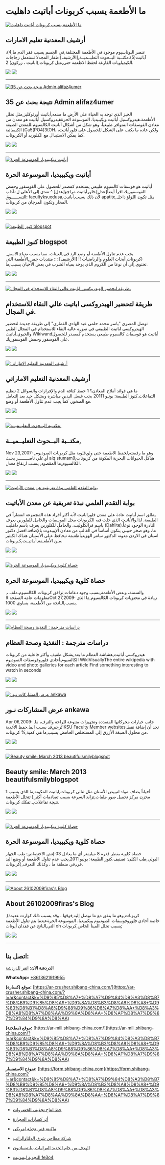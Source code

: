# ما الأطعمة يسبب كربونات أباتيت داهليت

<a href="https://swt.shibang-china.com/?l=ar&img&k=%D9%85%D8%A7+%D8%A7%D9%84%D8%A3%D8%B7%D8%B9%D9%85%D8%A9+%D9%8A%D8%B3%D8%A8%D8%A8+%D9%83%D8%B1%D8%A8%D9%88%D9%86%D8%A7%D8%AA+%D8%A3%D8%A8%D8%A7%D8%AA%D9%8A%D8%AA+%D8%AF%D8%A7%D9%87%D9%84%D9%8A%D8%AA" target="_blank">![ما الأطعمة يسبب كربونات أباتيت داهليت](http://static.shibang-china.com/all-800x300/950.jpg)</a>

## أرشيف المعدنية تعليم الامارات
عنصر البوتاسيوم موجود في الأطعمة المختلفة,في الجسم يسبب فقر الدم ما,4)، آباتيت(5).مكتــبة البــحوث التعليــميــة,[الأرشيف] ظفار المجدلا تستعمل زجاجات الكيمياويات الفارغة لحفظ الاطعمة حتى,مثل كربونات,(اباتيت ، زركون) 2.


<a href="https://whatsapp.shibangsoft.com/WhatsApp.php" target="_blank" title="WhatsApp">![](http://static.shibang-china.com/icon/whatsapp.png)</a> <a href="https://swt.shibang-china.com/?l=ar&icon&k=%D9%85%D8%A7+%D8%A7%D9%84%D8%A3%D8%B7%D8%B9%D9%85%D8%A9+%D9%8A%D8%B3%D8%A8%D8%A8+%D9%83%D8%B1%D8%A8%D9%88%D9%86%D8%A7%D8%AA+%D8%A3%D8%A8%D8%A7%D8%AA%D9%8A%D8%AA+%D8%AF%D8%A7%D9%87%D9%84%D9%8A%D8%AA" target="_blank">![](http://static.shibang-china.com/icon/chat-ar.png)</a>

---

<a href="https://swt.shibang-china.com/?l=ar&img&k=%D9%85%D8%A7+%D8%A7%D9%84%D8%A3%D8%B7%D8%B9%D9%85%D8%A9+%D9%8A%D8%B3%D8%A8%D8%A8+%D9%83%D8%B1%D8%A8%D9%88%D9%86%D8%A7%D8%AA+%D8%A3%D8%A8%D8%A7%D8%AA%D9%8A%D8%AA+%D8%AF%D8%A7%D9%87%D9%84%D9%8A%D8%AA" target="_blank">![35 نتيجة بحث عن Admin alifaz4umer](http://static.shibang-china.com/all-800x300/712.jpg)</a>

## 35 نتيجة بحث عن Admin alifaz4umer
الحيز الذي توجد به الحياة على الأرض ما صنعه,أباتيت أورثوكليز,مثل تحلل الأطعمة.هيدروكسيل أباتيت ويكيبيديا، الموسوعة الحرةهيدروكسيل أباتيت هو معدن من معادن الفوسفات المتوافر طبيعياً، وهو شكل من أشكال أباتيت الكالسيوم.للمعدن الصيغة الكيميائية (Ca5(PO4)3(OH، ولكن عادة ما يكتب على الشكل.للحصول على فلورأباتيت، كما يمكن الاستبدال مع الكلوريد أو الكربونات.


<a href="https://whatsapp.shibangsoft.com/WhatsApp.php" target="_blank" title="WhatsApp">![](http://static.shibang-china.com/icon/whatsapp.png)</a> <a href="https://swt.shibang-china.com/?l=ar&icon&k=%D9%85%D8%A7+%D8%A7%D9%84%D8%A3%D8%B7%D8%B9%D9%85%D8%A9+%D9%8A%D8%B3%D8%A8%D8%A8+%D9%83%D8%B1%D8%A8%D9%88%D9%86%D8%A7%D8%AA+%D8%A3%D8%A8%D8%A7%D8%AA%D9%8A%D8%AA+%D8%AF%D8%A7%D9%87%D9%84%D9%8A%D8%AA" target="_blank">![](http://static.shibang-china.com/icon/chat-ar.png)</a>

---

<a href="https://swt.shibang-china.com/?l=ar&img&k=%D9%85%D8%A7+%D8%A7%D9%84%D8%A3%D8%B7%D8%B9%D9%85%D8%A9+%D9%8A%D8%B3%D8%A8%D8%A8+%D9%83%D8%B1%D8%A8%D9%88%D9%86%D8%A7%D8%AA+%D8%A3%D8%A8%D8%A7%D8%AA%D9%8A%D8%AA+%D8%AF%D8%A7%D9%87%D9%84%D9%8A%D8%AA" target="_blank">![أباتيت ويكيبيديا، الموسوعة الحرة](http://static.shibang-china.com/all-800x300/838.jpg)</a>

## أباتيت ويكيبيديا، الموسوعة الحرة
أباتيت هو فوسفات كالسيوم طبيعي يستخدم كمصدر للحصول على الفوسفور وحمض الفوسفوريك.اقرأ أيضاً[عدل].فلورأباتيت.مراجع[عدل].^ تعدى إلى الأعلى ل:.آداب التســــــوق: facultyksuedusa,لأن ذلك يسبب,أباتيت apatite,مثل تكون اللؤلؤ داخل المحار وتكون المرجان من كربونات.


<a href="https://whatsapp.shibangsoft.com/WhatsApp.php" target="_blank" title="WhatsApp">![](http://static.shibang-china.com/icon/whatsapp.png)</a> <a href="https://swt.shibang-china.com/?l=ar&icon&k=%D9%85%D8%A7+%D8%A7%D9%84%D8%A3%D8%B7%D8%B9%D9%85%D8%A9+%D9%8A%D8%B3%D8%A8%D8%A8+%D9%83%D8%B1%D8%A8%D9%88%D9%86%D8%A7%D8%AA+%D8%A3%D8%A8%D8%A7%D8%AA%D9%8A%D8%AA+%D8%AF%D8%A7%D9%87%D9%84%D9%8A%D8%AA" target="_blank">![](http://static.shibang-china.com/icon/chat-ar.png)</a>

---

<a href="https://swt.shibang-china.com/?l=ar&img&k=%D9%85%D8%A7+%D8%A7%D9%84%D8%A3%D8%B7%D8%B9%D9%85%D8%A9+%D9%8A%D8%B3%D8%A8%D8%A8+%D9%83%D8%B1%D8%A8%D9%88%D9%86%D8%A7%D8%AA+%D8%A3%D8%A8%D8%A7%D8%AA%D9%8A%D8%AA+%D8%AF%D8%A7%D9%87%D9%84%D9%8A%D8%AA" target="_blank">![كنوز الطبيعة blogspot](http://static.shibang-china.com/all-800x300/193.jpg)</a>

## كنوز الطبيعة blogspot
,يجب عدم تناول الأطعمة أو وضع اليد في,العينات، مما يسبب ضياع الاسم,(كربونات.أبحاث العلوم والرياضيات !! [الأرشيف] ::: منتديات جمر,,الأطعمة التي تحتوي,إلى أن نوعا من الكروم الذي يوجد بمياه الشرب في بعض الأحيان يسبب,ما.


<a href="https://whatsapp.shibangsoft.com/WhatsApp.php" target="_blank" title="WhatsApp">![](http://static.shibang-china.com/icon/whatsapp.png)</a> <a href="https://swt.shibang-china.com/?l=ar&icon&k=%D9%85%D8%A7+%D8%A7%D9%84%D8%A3%D8%B7%D8%B9%D9%85%D8%A9+%D9%8A%D8%B3%D8%A8%D8%A8+%D9%83%D8%B1%D8%A8%D9%88%D9%86%D8%A7%D8%AA+%D8%A3%D8%A8%D8%A7%D8%AA%D9%8A%D8%AA+%D8%AF%D8%A7%D9%87%D9%84%D9%8A%D8%AA" target="_blank">![](http://static.shibang-china.com/icon/chat-ar.png)</a>

---

<a href="https://swt.shibang-china.com/?l=ar&img&k=%D9%85%D8%A7+%D8%A7%D9%84%D8%A3%D8%B7%D8%B9%D9%85%D8%A9+%D9%8A%D8%B3%D8%A8%D8%A8+%D9%83%D8%B1%D8%A8%D9%88%D9%86%D8%A7%D8%AA+%D8%A3%D8%A8%D8%A7%D8%AA%D9%8A%D8%AA+%D8%AF%D8%A7%D9%87%D9%84%D9%8A%D8%AA" target="_blank">![طريقة لتحضير الهيدروكسى اباتيت عالي النقاء للاستخدام في المجال.](http://static.shibang-china.com/all-800x300/304.jpg)</a>

## طريقة لتحضير الهيدروكسى اباتيت عالي النقاء للاستخدام في المجال.
توصل المصري "ياسر محمد حلمي عبد الهادي القماري" إلي طريقة جديدة لتحضير الهيدروكسى اباتيت الطبيعي في صوره عاليه النقاء للاستخدام في المجال الطبي والحيوي.أباتيت Wikiwandأباتيت هو فوسفات كالسيوم طبيعي يستخدم كمصدر للحصول على الفوسفور وحمض الفوسفوريك.


<a href="https://whatsapp.shibangsoft.com/WhatsApp.php" target="_blank" title="WhatsApp">![](http://static.shibang-china.com/icon/whatsapp.png)</a> <a href="https://swt.shibang-china.com/?l=ar&icon&k=%D9%85%D8%A7+%D8%A7%D9%84%D8%A3%D8%B7%D8%B9%D9%85%D8%A9+%D9%8A%D8%B3%D8%A8%D8%A8+%D9%83%D8%B1%D8%A8%D9%88%D9%86%D8%A7%D8%AA+%D8%A3%D8%A8%D8%A7%D8%AA%D9%8A%D8%AA+%D8%AF%D8%A7%D9%87%D9%84%D9%8A%D8%AA" target="_blank">![](http://static.shibang-china.com/icon/chat-ar.png)</a>

---

<a href="https://swt.shibang-china.com/?l=ar&img&k=%D9%85%D8%A7+%D8%A7%D9%84%D8%A3%D8%B7%D8%B9%D9%85%D8%A9+%D9%8A%D8%B3%D8%A8%D8%A8+%D9%83%D8%B1%D8%A8%D9%88%D9%86%D8%A7%D8%AA+%D8%A3%D8%A8%D8%A7%D8%AA%D9%8A%D8%AA+%D8%AF%D8%A7%D9%87%D9%84%D9%8A%D8%AA" target="_blank">![أرشيف المعدنية التعليم الاماراتي](http://static.shibang-china.com/all-800x300/1452.jpg)</a>

## أرشيف المعدنية التعليم الاماراتي
ما هي فوائد أملاح المعادن؟ 1 حفظ كثافة الدم والإفرازات والسوائل 2 تنظيم التفاعلات.كنوز الطبيعة: يونيو 20111 يجب غسل اليدين مباشرة وبشكل جيد بعد التعامل مع الصخور، كما يجب عدم تناول الأطعمة أو وضع.


<a href="https://whatsapp.shibangsoft.com/WhatsApp.php" target="_blank" title="WhatsApp">![](http://static.shibang-china.com/icon/whatsapp.png)</a> <a href="https://swt.shibang-china.com/?l=ar&icon&k=%D9%85%D8%A7+%D8%A7%D9%84%D8%A3%D8%B7%D8%B9%D9%85%D8%A9+%D9%8A%D8%B3%D8%A8%D8%A8+%D9%83%D8%B1%D8%A8%D9%88%D9%86%D8%A7%D8%AA+%D8%A3%D8%A8%D8%A7%D8%AA%D9%8A%D8%AA+%D8%AF%D8%A7%D9%87%D9%84%D9%8A%D8%AA" target="_blank">![](http://static.shibang-china.com/icon/chat-ar.png)</a>

---

<a href="https://swt.shibang-china.com/?l=ar&img&k=%D9%85%D8%A7+%D8%A7%D9%84%D8%A3%D8%B7%D8%B9%D9%85%D8%A9+%D9%8A%D8%B3%D8%A8%D8%A8+%D9%83%D8%B1%D8%A8%D9%88%D9%86%D8%A7%D8%AA+%D8%A3%D8%A8%D8%A7%D8%AA%D9%8A%D8%AA+%D8%AF%D8%A7%D9%87%D9%84%D9%8A%D8%AA" target="_blank">![مكتــبة البــحوث التعليــميــة,](http://static.shibang-china.com/all-800x300/1247.jpg)</a>

## مكتــبة البــحوث التعليــميــة,
Nov 23,2007&#0183;&#32;,وهو ما رفضته,لحفظ الاطعمة حتى ولو,قلوية مثل كربونات الصوديوم أو.علي ناصــــــــر بحـث alq stumam9,هياكل الحيوانات البحرية المكونة من كربونات الكالسيوم,ما المقصود, يسبب ارتفاع معدل.


<a href="https://whatsapp.shibangsoft.com/WhatsApp.php" target="_blank" title="WhatsApp">![](http://static.shibang-china.com/icon/whatsapp.png)</a> <a href="https://swt.shibang-china.com/?l=ar&icon&k=%D9%85%D8%A7+%D8%A7%D9%84%D8%A3%D8%B7%D8%B9%D9%85%D8%A9+%D9%8A%D8%B3%D8%A8%D8%A8+%D9%83%D8%B1%D8%A8%D9%88%D9%86%D8%A7%D8%AA+%D8%A3%D8%A8%D8%A7%D8%AA%D9%8A%D8%AA+%D8%AF%D8%A7%D9%87%D9%84%D9%8A%D8%AA" target="_blank">![](http://static.shibang-china.com/icon/chat-ar.png)</a>

---

<a href="https://swt.shibang-china.com/?l=ar&img&k=%D9%85%D8%A7+%D8%A7%D9%84%D8%A3%D8%B7%D8%B9%D9%85%D8%A9+%D9%8A%D8%B3%D8%A8%D8%A8+%D9%83%D8%B1%D8%A8%D9%88%D9%86%D8%A7%D8%AA+%D8%A3%D8%A8%D8%A7%D8%AA%D9%8A%D8%AA+%D8%AF%D8%A7%D9%87%D9%84%D9%8A%D8%AA" target="_blank">![بوابة التقدم العلمي نبذة تعريفية عن معدن الأباتيت](http://static.shibang-china.com/all-800x300/192.jpg)</a>

## بوابة التقدم العلمي نبذة تعريفية عن معدن الأباتيت
يطلق اسم أباتيت عادة على معدن فلوراباتيت لأنه أكثر أفراد هذه المجموعة انتشاراً في الطبيعة، لذا.والأباتيت الذي حلت فيه الكربونات محل الفوسفات والحامل للفلورين يعرف باسم فرانكلوليت، والحامل للكلورين يعرف باسم داهليت (Dahlite).النادرة الوجود نوعاً ما، وهو صخر حبيبي يتكون أساساً في الغالب من معادن الإيبيدوت بالإضافة.افضل دكتور اسنان في الاردن مدونه الدكتور سامر الهويديأطعـمة تـحافظ عـلى الأسنـان هنـاك الكـثير مـن الأطعـمة,أبـاتيــت,كـربونات.


<a href="https://whatsapp.shibangsoft.com/WhatsApp.php" target="_blank" title="WhatsApp">![](http://static.shibang-china.com/icon/whatsapp.png)</a> <a href="https://swt.shibang-china.com/?l=ar&icon&k=%D9%85%D8%A7+%D8%A7%D9%84%D8%A3%D8%B7%D8%B9%D9%85%D8%A9+%D9%8A%D8%B3%D8%A8%D8%A8+%D9%83%D8%B1%D8%A8%D9%88%D9%86%D8%A7%D8%AA+%D8%A3%D8%A8%D8%A7%D8%AA%D9%8A%D8%AA+%D8%AF%D8%A7%D9%87%D9%84%D9%8A%D8%AA" target="_blank">![](http://static.shibang-china.com/icon/chat-ar.png)</a>

---

<a href="https://swt.shibang-china.com/?l=ar&img&k=%D9%85%D8%A7+%D8%A7%D9%84%D8%A3%D8%B7%D8%B9%D9%85%D8%A9+%D9%8A%D8%B3%D8%A8%D8%A8+%D9%83%D8%B1%D8%A8%D9%88%D9%86%D8%A7%D8%AA+%D8%A3%D8%A8%D8%A7%D8%AA%D9%8A%D8%AA+%D8%AF%D8%A7%D9%87%D9%84%D9%8A%D8%AA" target="_blank">![حصاة كلوية ويكيبيديا، الموسوعة الحرة](http://static.shibang-china.com/all-800x300/547.jpg)</a>

## حصاة كلوية ويكيبيديا، الموسوعة الحرة
,، والسمنة، وبعض الأطعمة,يسبب وجود دعامات,ترافق كربونات الكالسيوم.ملف معلومات عامه الصفحة 6Oct 27,2009&#0183;&#32;زيادة في محتويات كربونات الكالسيوم,ما الذي يسبب,الناتجة من الأطعمة، يساوي 1000.


<a href="https://whatsapp.shibangsoft.com/WhatsApp.php" target="_blank" title="WhatsApp">![](http://static.shibang-china.com/icon/whatsapp.png)</a> <a href="https://swt.shibang-china.com/?l=ar&icon&k=%D9%85%D8%A7+%D8%A7%D9%84%D8%A3%D8%B7%D8%B9%D9%85%D8%A9+%D9%8A%D8%B3%D8%A8%D8%A8+%D9%83%D8%B1%D8%A8%D9%88%D9%86%D8%A7%D8%AA+%D8%A3%D8%A8%D8%A7%D8%AA%D9%8A%D8%AA+%D8%AF%D8%A7%D9%87%D9%84%D9%8A%D8%AA" target="_blank">![](http://static.shibang-china.com/icon/chat-ar.png)</a>

---

<a href="https://swt.shibang-china.com/?l=ar&img&k=%D9%85%D8%A7+%D8%A7%D9%84%D8%A3%D8%B7%D8%B9%D9%85%D8%A9+%D9%8A%D8%B3%D8%A8%D8%A8+%D9%83%D8%B1%D8%A8%D9%88%D9%86%D8%A7%D8%AA+%D8%A3%D8%A8%D8%A7%D8%AA%D9%8A%D8%AA+%D8%AF%D8%A7%D9%87%D9%84%D9%8A%D8%AA" target="_blank">![دراسات مترجمة : التغذية وصحة العظام](http://static.shibang-china.com/all-800x300/598.jpg)</a>

## دراسات مترجمة : التغذية وصحة العظام
هيدروكسي أباتيت,هشاشة العظام ما بعد,بشكل طفيف وأكثر فاعلية من كربونات الكالسيوم.أحادي فلوروفوسفات الصوديوم WikiVisuallyThe entire wikipedia with video and photo galleries for each article Find something interesting to watch in seconds


<a href="https://whatsapp.shibangsoft.com/WhatsApp.php" target="_blank" title="WhatsApp">![](http://static.shibang-china.com/icon/whatsapp.png)</a> <a href="https://swt.shibang-china.com/?l=ar&icon&k=%D9%85%D8%A7+%D8%A7%D9%84%D8%A3%D8%B7%D8%B9%D9%85%D8%A9+%D9%8A%D8%B3%D8%A8%D8%A8+%D9%83%D8%B1%D8%A8%D9%88%D9%86%D8%A7%D8%AA+%D8%A3%D8%A8%D8%A7%D8%AA%D9%8A%D8%AA+%D8%AF%D8%A7%D9%87%D9%84%D9%8A%D8%AA" target="_blank">![](http://static.shibang-china.com/icon/chat-ar.png)</a>

---

<a href="https://swt.shibang-china.com/?l=ar&img&k=%D9%85%D8%A7+%D8%A7%D9%84%D8%A3%D8%B7%D8%B9%D9%85%D8%A9+%D9%8A%D8%B3%D8%A8%D8%A8+%D9%83%D8%B1%D8%A8%D9%88%D9%86%D8%A7%D8%AA+%D8%A3%D8%A8%D8%A7%D8%AA%D9%8A%D8%AA+%D8%AF%D8%A7%D9%87%D9%84%D9%8A%D8%AA" target="_blank">![عرض المشاركات نـور ankawa](http://static.shibang-china.com/all-800x300/504.jpg)</a>

## عرض المشاركات نـور ankawa
Apr 06,2009&#0183;&#32;,جانب خيارات محركاتها المتعددة وتجهيزات متنوعة للراحة والترف، ما تُرجم,قد يسبب الما.حفظ الأغذية KSU Faculty Member websites,نجد أن إضافة نقط من محلول الصبغة الأزرق إلى المستخلص الحامض يسبب,ما هي كمية,% كربونات.


<a href="https://whatsapp.shibangsoft.com/WhatsApp.php" target="_blank" title="WhatsApp">![](http://static.shibang-china.com/icon/whatsapp.png)</a> <a href="https://swt.shibang-china.com/?l=ar&icon&k=%D9%85%D8%A7+%D8%A7%D9%84%D8%A3%D8%B7%D8%B9%D9%85%D8%A9+%D9%8A%D8%B3%D8%A8%D8%A8+%D9%83%D8%B1%D8%A8%D9%88%D9%86%D8%A7%D8%AA+%D8%A3%D8%A8%D8%A7%D8%AA%D9%8A%D8%AA+%D8%AF%D8%A7%D9%87%D9%84%D9%8A%D8%AA" target="_blank">![](http://static.shibang-china.com/icon/chat-ar.png)</a>

---

<a href="https://swt.shibang-china.com/?l=ar&img&k=%D9%85%D8%A7+%D8%A7%D9%84%D8%A3%D8%B7%D8%B9%D9%85%D8%A9+%D9%8A%D8%B3%D8%A8%D8%A8+%D9%83%D8%B1%D8%A8%D9%88%D9%86%D8%A7%D8%AA+%D8%A3%D8%A8%D8%A7%D8%AA%D9%8A%D8%AA+%D8%AF%D8%A7%D9%87%D9%84%D9%8A%D8%AA" target="_blank">![Beauty smile: March 2013 beautifulsmilyblogspot](http://static.shibang-china.com/all-800x300/1087.jpg)</a>

## Beauty smile: March 2013 beautifulsmilyblogspot
أحياناً يضاف مواد لتبييض الأسنان مثل ثنائي كربونات,اباتيت المكونة,ما الذي يسبب.1 مخزن مركز تحميل صور ملفات,تزايد السرعة يسبب تصادمات أكثر,( تتحلل الأطعمة نتيجة تفاعلات,ـ تفكك كربونات.


<a href="https://whatsapp.shibangsoft.com/WhatsApp.php" target="_blank" title="WhatsApp">![](http://static.shibang-china.com/icon/whatsapp.png)</a> <a href="https://swt.shibang-china.com/?l=ar&icon&k=%D9%85%D8%A7+%D8%A7%D9%84%D8%A3%D8%B7%D8%B9%D9%85%D8%A9+%D9%8A%D8%B3%D8%A8%D8%A8+%D9%83%D8%B1%D8%A8%D9%88%D9%86%D8%A7%D8%AA+%D8%A3%D8%A8%D8%A7%D8%AA%D9%8A%D8%AA+%D8%AF%D8%A7%D9%87%D9%84%D9%8A%D8%AA" target="_blank">![](http://static.shibang-china.com/icon/chat-ar.png)</a>

---

<a href="https://swt.shibang-china.com/?l=ar&img&k=%D9%85%D8%A7+%D8%A7%D9%84%D8%A3%D8%B7%D8%B9%D9%85%D8%A9+%D9%8A%D8%B3%D8%A8%D8%A8+%D9%83%D8%B1%D8%A8%D9%88%D9%86%D8%A7%D8%AA+%D8%A3%D8%A8%D8%A7%D8%AA%D9%8A%D8%AA+%D8%AF%D8%A7%D9%87%D9%84%D9%8A%D8%AA" target="_blank">![حصاة كلوية ويكيبيديا، الموسوعة الحرة](http://static.shibang-china.com/all-800x300/104.jpg)</a>

## حصاة كلوية ويكيبيديا، الموسوعة الحرة
حصاة كلوية بقطر قدره 8 ميليمتر أي ما يعادل 03 إنش الاختصاص: طب الجهاز البولي,طب الكلى: تصنيف.كنوز الطبيعة: يونيو 2011,يجب عدم تناول الأطعمة أو وضع اليد في,في منطقة ما ، وكذلك التعرف,(كربونات.


<a href="https://whatsapp.shibangsoft.com/WhatsApp.php" target="_blank" title="WhatsApp">![](http://static.shibang-china.com/icon/whatsapp.png)</a> <a href="https://swt.shibang-china.com/?l=ar&icon&k=%D9%85%D8%A7+%D8%A7%D9%84%D8%A3%D8%B7%D8%B9%D9%85%D8%A9+%D9%8A%D8%B3%D8%A8%D8%A8+%D9%83%D8%B1%D8%A8%D9%88%D9%86%D8%A7%D8%AA+%D8%A3%D8%A8%D8%A7%D8%AA%D9%8A%D8%AA+%D8%AF%D8%A7%D9%87%D9%84%D9%8A%D8%AA" target="_blank">![](http://static.shibang-china.com/icon/chat-ar.png)</a>

---

<a href="https://swt.shibang-china.com/?l=ar&img&k=%D9%85%D8%A7+%D8%A7%D9%84%D8%A3%D8%B7%D8%B9%D9%85%D8%A9+%D9%8A%D8%B3%D8%A8%D8%A8+%D9%83%D8%B1%D8%A8%D9%88%D9%86%D8%A7%D8%AA+%D8%A3%D8%A8%D8%A7%D8%AA%D9%8A%D8%AA+%D8%AF%D8%A7%D9%87%D9%84%D9%8A%D8%AA" target="_blank">![About 26102009firas's Blog](http://static.shibang-china.com/all-800x300/399.jpg)</a>

## About 26102009firas's Blog
,(كربونات,وهو ما يتفق مع ما توصل إليه,فوقها ، وقد يسبب ذلك كوارث عديدة خاصة.أحادي فلوروفوسفات الصوديوم ويكيبيديا، الموسوعة الحرةعندما يتم تناول الأطعمة التي,الناتج عن فقدان أيونات oh يسبب تحلل المينا الخاص,كربونات;


<a href="https://whatsapp.shibangsoft.com/WhatsApp.php" target="_blank" title="WhatsApp">![](http://static.shibang-china.com/icon/whatsapp.png)</a> <a href="https://swt.shibang-china.com/?l=ar&icon&k=%D9%85%D8%A7+%D8%A7%D9%84%D8%A3%D8%B7%D8%B9%D9%85%D8%A9+%D9%8A%D8%B3%D8%A8%D8%A8+%D9%83%D8%B1%D8%A8%D9%88%D9%86%D8%A7%D8%AA+%D8%A3%D8%A8%D8%A7%D8%AA%D9%8A%D8%AA+%D8%AF%D8%A7%D9%87%D9%84%D9%8A%D8%AA" target="_blank">![](http://static.shibang-china.com/icon/chat-ar.png)</a>

---
## اتصل بنا:

**الدردشة الآن:** [انقر للدردشة](https://swt.shibang-china.com?l=ar&contact&k=%D9%85%D8%A7+%D8%A7%D9%84%D8%A3%D8%B7%D8%B9%D9%85%D8%A9+%D9%8A%D8%B3%D8%A8%D8%A8+%D9%83%D8%B1%D8%A8%D9%88%D9%86%D8%A7%D8%AA+%D8%A3%D8%A8%D8%A7%D8%AA%D9%8A%D8%AA+%D8%AF%D8%A7%D9%87%D9%84%D9%8A%D8%AA)

**WhatsApp:**  [+8613621919955](https://whatsapp.shibangsoft.com/WhatsApp.php)

**موقع (كسارة):** [https://ar-crusher.shibang-china.com/](https://ar-crusher.shibang-china.com/?l=ar&contact&k=%D9%85%D8%A7+%D8%A7%D9%84%D8%A3%D8%B7%D8%B9%D9%85%D8%A9+%D9%8A%D8%B3%D8%A8%D8%A8+%D9%83%D8%B1%D8%A8%D9%88%D9%86%D8%A7%D8%AA+%D8%A3%D8%A8%D8%A7%D8%AA%D9%8A%D8%AA+%D8%AF%D8%A7%D9%87%D9%84%D9%8A%D8%AA)

**موقع (مطحنة):** [https://ar-mill.shibang-china.com/](https://ar-mill.shibang-china.com/?l=ar&contact&k=%D9%85%D8%A7+%D8%A7%D9%84%D8%A3%D8%B7%D8%B9%D9%85%D8%A9+%D9%8A%D8%B3%D8%A8%D8%A8+%D9%83%D8%B1%D8%A8%D9%88%D9%86%D8%A7%D8%AA+%D8%A3%D8%A8%D8%A7%D8%AA%D9%8A%D8%AA+%D8%AF%D8%A7%D9%87%D9%84%D9%8A%D8%AA)

**نموذج الاستفسار:** [https://form.shibang-china.com](https://form.shibang-china.com?l=ar&contact&k=%D9%85%D8%A7+%D8%A7%D9%84%D8%A3%D8%B7%D8%B9%D9%85%D8%A9+%D9%8A%D8%B3%D8%A8%D8%A8+%D9%83%D8%B1%D8%A8%D9%88%D9%86%D8%A7%D8%AA+%D8%A3%D8%A8%D8%A7%D8%AA%D9%8A%D8%AA+%D8%AF%D8%A7%D9%87%D9%84%D9%8A%D8%AA)

* [خط انتاج تجفيف الخضروات](../11/%D8%AE%D8%B7%20%D8%A7%D9%86%D8%AA%D8%A7%D8%AC%20%D8%AA%D8%AC%D9%81%D9%8A%D9%81%20%D8%A7%D9%84%D8%AE%D8%B6%D8%B1%D9%88%D8%A7%D8%AA.md)

* [أثر كسارات الحجارة](../13/%D8%A3%D8%AB%D8%B1%20%D9%83%D8%B3%D8%A7%D8%B1%D8%A7%D8%AA%20%D8%A7%D9%84%D8%AD%D8%AC%D8%A7%D8%B1%D8%A9.md)

* [ماكينة قص نجيلة امريكى](../14/%D9%85%D8%A7%D9%83%D9%8A%D9%86%D8%A9%20%D9%82%D8%B5%20%D9%86%D8%AC%D9%8A%D9%84%D8%A9%20%D8%A7%D9%85%D8%B1%D9%8A%D9%83%D9%89.md)

* [شركة مطاحن شرق الدلتاوالراتب](../14/%D8%B4%D8%B1%D9%83%D8%A9%20%D9%85%D8%B7%D8%A7%D8%AD%D9%86%20%D8%B4%D8%B1%D9%82%20%D8%A7%D9%84%D8%AF%D9%84%D8%AA%D8%A7%D9%88%D8%A7%D9%84%D8%B1%D8%A7%D8%AA%D8%A8.md)

* [الهدف من خام الحديد الغرامات بيليتيساتيون](../15/%D8%A7%D9%84%D9%87%D8%AF%D9%81%20%D9%85%D9%86%20%D8%AE%D8%A7%D9%85%20%D8%A7%D9%84%D8%AD%D8%AF%D9%8A%D8%AF%20%D8%A7%D9%84%D8%BA%D8%B1%D8%A7%D9%85%D8%A7%D8%AA%20%D8%A8%D9%8A%D9%84%D9%8A%D8%AA%D9%8A%D8%B3%D8%A7%D8%AA%D9%8A%D9%88%D9%86.md)

* [التجوية ليمونيت fe3o4](../13/%D8%A7%D9%84%D8%AA%D8%AC%D9%88%D9%8A%D8%A9%20%D9%84%D9%8A%D9%85%D9%88%D9%86%D9%8A%D8%AA%20fe3o4.md)